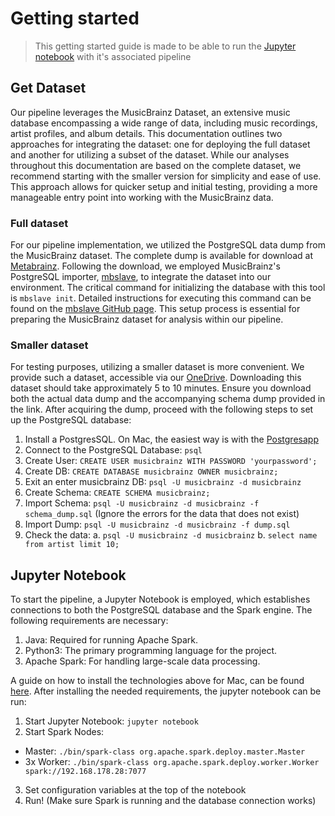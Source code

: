 # Getting started

> This getting started guide is made to be able to run the [Jupyter notebook](../notebooks/spark.ipynb) with it's associated pipeline

## Get Dataset

Our pipeline leverages the MusicBrainz Dataset, an extensive music database encompassing a wide range of data, including music recordings, artist profiles, and album details. This documentation outlines two approaches for integrating the dataset: one for deploying the full dataset and another for utilizing a subset of the dataset. While our analyses throughout this documentation are based on the complete dataset, we recommend starting with the smaller version for simplicity and ease of use. This approach allows for quicker setup and initial testing, providing a more manageable entry point into working with the MusicBrainz data.

### Full dataset

For our pipeline implementation, we utilized the PostgreSQL data dump from the MusicBrainz dataset. The complete dump is available for download at [Metabrainz](https://metabrainz.org/datasets/postgres-dumps#musicbrainz). Following the download, we employed MusicBrainz's PostgreSQL importer, [mbslave](https://github.com/acoustid/mbslave#database-setup), to integrate the dataset into our environment. The critical command for initializing the database with this tool is `mbslave init`. Detailed instructions for executing this command can be found on the [mbslave GitHub page](https://github.com/acoustid/mbslave#database-setup). This setup process is essential for preparing the MusicBrainz dataset for analysis within our pipeline.

### Smaller dataset

For testing purposes, utilizing a smaller dataset is more convenient. We provide such a dataset, accessible via our [OneDrive](https://1drv.ms/f/s!AqG36zRZC6b8kE_cVyJCYsaPgnTE?e=EFnXUW). Downloading this dataset should take approximately 5 to 10 minutes. Ensure you download both the actual data dump and the accompanying schema dump provided in the link. After acquiring the dump, proceed with the following steps to set up the PostgreSQL database:

1. Install a PostgresSQL. On Mac, the easiest way is with the [Postgresapp](https://postgresapp.com/) 
2. Connect to the PostgreSQL Database: `psql`
3. Create User: `CREATE USER musicbrainz WITH PASSWORD 'yourpassword';`
4. Create DB: `CREATE DATABASE musicbrainz OWNER musicbrainz;`
5. Exit an enter musicbrainz DB: `psql -U musicbrainz -d musicbrainz`
6. Create Schema: `CREATE SCHEMA musicbrainz;`
7. Import Schema: `psql -U musicbrainz -d musicbrainz -f schema_dump.sql` (Ignore the errors for the data that does not exist)
8. Import Dump: `psql -U musicbrainz -d musicbrainz -f dump.sql`
9. Check the data:
    a. `psql -U musicbrainz -d musicbrainz`
    b. `select name from artist limit 10;`

## Jupyter Notebook

To start the pipeline, a Jupyter Notebook is employed, which establishes connections to both the PostgreSQL database and the Spark engine. The following requirements are necessary:

1. Java: Required for running Apache Spark.
1. Python3: The primary programming language for the project.
1. Apache Spark: For handling large-scale data processing. 

A guide on how to install the technologies above for Mac, can be found [here](https://gist.github.com/daniel-vera-g/2c3deb6f7c0574698ac5c32a4d9913ca). After installing the needed requirements, the jupyter notebook can be run:

1. Start Jupyter Notebook: `jupyter notebook`
2. Start Spark Nodes:
  - Master: `./bin/spark-class org.apache.spark.deploy.master.Master`
  - 3x Worker: `./bin/spark-class org.apache.spark.deploy.worker.Worker spark://192.168.178.28:7077`
3. Set configuration variables at the top of the notebook
4. Run! (Make sure Spark is running and the database connection works)
